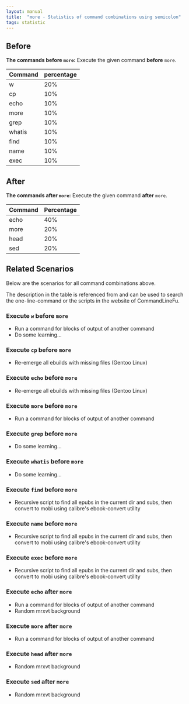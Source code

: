 ```yaml
---
layout: manual
title:  "more - Statistics of command combinations using semicolon"
tags: statistic
---
```


## Before

__The commands before `more`:__  Execute the given command __before__ `more`.

| Command | percentage |
|--------|--------|
| w | 20% |
| cp | 10% |
| echo | 10% |
| more | 10% |
| grep | 10% |
| whatis | 10% |
| find | 10% |
| name | 10% |
| exec | 10% |



## After

__The commands after `more`:__ Execute the given command __after__ `more`.

| Command | Percentage | 
|-------|--------|
| echo | 40% |
| more | 20% |
| head | 20% |
| sed | 20% |



## Related Scenarios

Below are the scenarios for all command combinations above.

The description in the table is referenced from and can be used to search the one-line-command or the scripts in the website of CommandLineFu.


### Execute `w` before `more`

- Run a command for blocks of output of another command
- Do some learning...

            
### Execute `cp` before `more`

- Re-emerge all ebuilds with missing files (Gentoo Linux)

            
### Execute `echo` before `more`

- Re-emerge all ebuilds with missing files (Gentoo Linux)

            
### Execute `more` before `more`

- Run a command for blocks of output of another command

            
### Execute `grep` before `more`

- Do some learning...

            
### Execute `whatis` before `more`

- Do some learning...

            
### Execute `find` before `more`

- Recursive script to find all epubs in the current dir and subs, then convert to mobi using calibre's ebook-convert utility

            
### Execute `name` before `more`

- Recursive script to find all epubs in the current dir and subs, then convert to mobi using calibre's ebook-convert utility

            
### Execute `exec` before `more`

- Recursive script to find all epubs in the current dir and subs, then convert to mobi using calibre's ebook-convert utility

            


### Execute `echo` after `more`

- Run a command for blocks of output of another command
- Random mrxvt background

            
### Execute `more` after `more`

- Run a command for blocks of output of another command

            
### Execute `head` after `more`

- Random mrxvt background

            
### Execute `sed` after `more`

- Random mrxvt background

            
